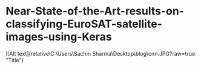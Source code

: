 # Near-State-of-the-Art-results-on-classifying-EuroSAT-satellite-images-using-Keras
![Alt text](relative\C:\Users\Sachin Sharma\Desktop\blog\cnn.JPG?raw=true "Title")